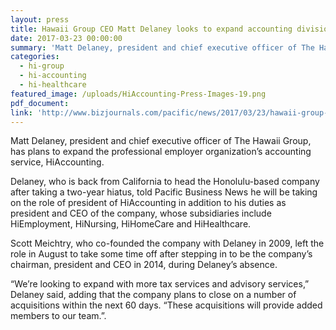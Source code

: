 ```yaml
---
layout: press
title: Hawaii Group CEO Matt Delaney looks to expand accounting division
date: 2017-03-23 00:00:00
summary: 'Matt Delaney, president and chief executive officer of The Hawaii Group, has plans to expand the professional employer organization’s accounting service, HiAccounting.Delaney, who is back from California to head the Honolulu-based company after taking a two-year hiatus, told Pacific Business News he will be taking on the role of president'
categories:
  - hi-group
  - hi-accounting
  - hi-healthcare
featured_image: /uploads/HiAccounting-Press-Images-19.png
pdf_document:
link: 'http://www.bizjournals.com/pacific/news/2017/03/23/hawaii-group-ceo-matt-delaney-looks-to-expand.html'
---
```



Matt Delaney, president and chief executive officer of The Hawaii Group, has plans to expand the professional employer organization’s accounting service, HiAccounting.

Delaney, who is back from California to head the Honolulu-based company after taking a two-year hiatus, told Pacific Business News he will be taking on the role of president of HiAccounting in addition to his duties as president and CEO of the company, whose subsidiaries include HiEmployment, HiNursing, HiHomeCare and HiHealthcare.

Scott Meichtry, who co-founded the company with Delaney in 2009, left the role in August to take some time off after stepping in to be the company’s chairman, president and CEO in 2014, during Delaney’s absence.

“We’re looking to expand with more tax services and advisory services,” Delaney said, adding that the company plans to close on a number of acquisitions within the next 60 days. “These acquisitions will provide added members to our team.”.
